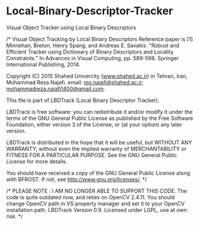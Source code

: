 # Local-Binary-Descriptor-Tracker
Visual Object Tracker using Local Binary Descriptors

/*
Visual Object Tracking by Local Binary Descriptors
Reference paper is
[1] Minnehan, Breton, Henry Spang, and Andreas E. Savakis.
"Robust and Efficient Tracker using Dictionary of Binary Descriptors and Locality Constraints."
In Advances in Visual Computing, pp. 589-598. Springer International Publishing, 2014.

Copyright (C) 2015  Shahed Univercity (www.shahed.ac.ir)
in Tehran, Iran, Mohammad Reza Najafi.
email: mo.najafi@shahed.ac.ir; mohammadreza.najafi1400@gmail.com.

This file is part of LBDTrack (Local Binary Descriptor Tracker).

LBDTrack is free software: you can redistribute it and/or modify
it under the terms of the GNU General Public License as published by
the Free Software Foundation, either version 3 of the License, or
(at your option) any later version.

LBDTrack is distributed in the hope that it will be useful,
but WITHOUT ANY WARRANTY; without even the implied warranty of
MERCHANTABILITY or FITNESS FOR A PARTICULAR PURPOSE.  See the
GNU General Public License for more details.

You should have received a copy of the GNU General Public License
along with BFROST.  If not, see <http://www.gnu.org/licenses/>.
*/


/*
PLEASE NOTE : I AM NO LONGER ABLE TO SUPPORT THIS CODE. 
The code is quite outdated now, and relies on OpenCV 2.4.11.
You should change OpenCV path in VS property manager and set it to your OpenCV installation path.
LBDTrack Version 0.9. Licensed under LGPL, use at own risk.
*/
